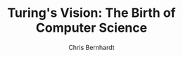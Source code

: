 ---
title: "Turing's Vision: The Birth of Computer Science"
author: "Chris Bernhardt"
isbn: "0262034549"
isbn13: "9780262034548"
rating: "0"
publisher: "MIT Press"
pages: "208"
publishYear: "2016"
read: ""
goodreads_id: "27310514"
---